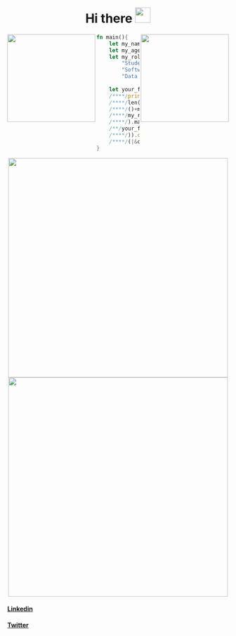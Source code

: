 <h1 align="center"> Hi there <img src="https://media.giphy.com/media/hvRJCLFzcasrR4ia7z/giphy.gif" width="35px"> </h1>

<img align="right" width="200" src="https://media4.giphy.com/media/4N5ddOOJJ7gtKTgNac/giphy.gif"/>
<img align="left" width="200" src="https://media2.giphy.com/media/JIX9t2j0ZTN9S/giphy.gif"/>

```rust
fn main(){
    let my_name = String::from("Nicolas Nery");
    let my_age = 22;
    let my_roles = vec![
        "Student",
        "Software Engineer",
        "Data Science Intern at TCU"];
    
    let your_future_data = "596f752073686f756c642068697265204e69636f6c617321";
    /****/println!("{}",(/**/0../**/my_age+my_name./*******/
    /****/len()+my_age /*   *//*   */ /my_roles.len/*******/
    /****/()+my_roles./*            */len()*2).step_by(/***/
    /****/my_roles.len/*            */()-my_age/my_age/****/
    /****/).map(|i|u8 /*            */::from_str_radix(&/**/
    /**/your_future_data/*        */[i..i+2],16).unwrap(/**/
    /****/)).collect::<Vec/*    */<u8>>().iter().map/******/
    /****/(|&c| c as char). /**/ collect::<String>());/****/
}
```

<div align="center">
 <img 
    src="https://github-readme-stats.vercel.app/api/?username=tomast1337&count_private=true&theme=highcontrast&showicons=true&include_all_commits=true&hide_border=true"
    width="500"
    >
<img
    src="https://github-readme-stats.vercel.app/api/top-langs/?username=tomast1337&layout=compact&theme=highcontrast&langs_count=10&hide_border=true"
    width="500"
    >  
 </div>

#### [Linkedin](https://www.linkedin.com/in/nicolas-vycas-nery/)
#### [Twitter](https://twitter.com/NicolasVycas)
